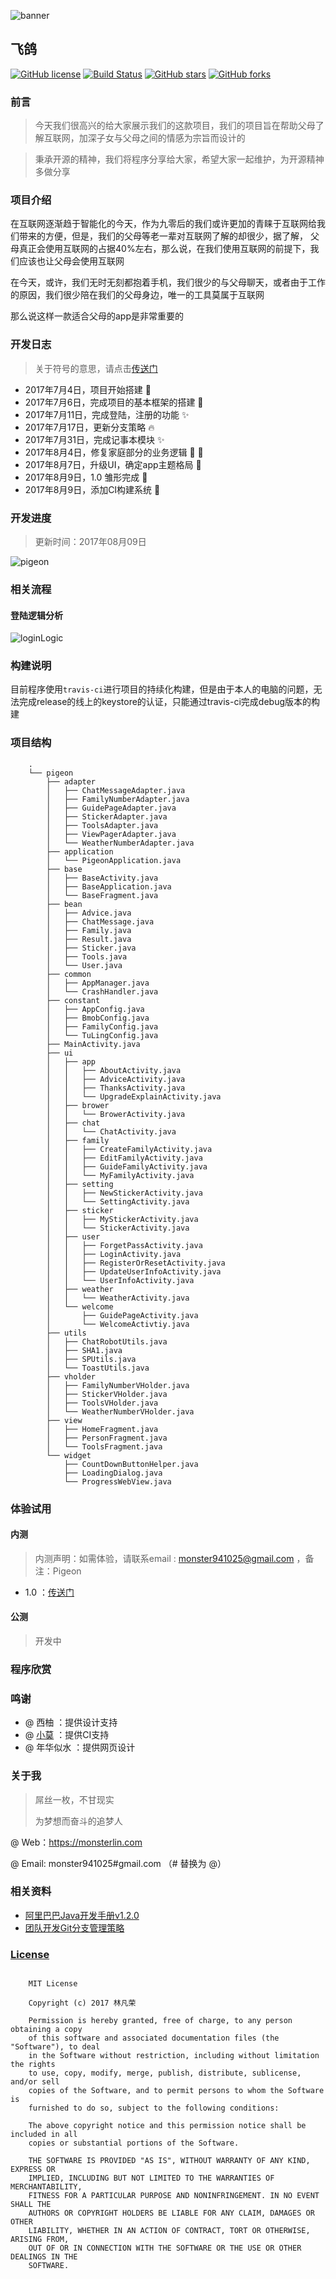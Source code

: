 ![banner](http://oszh5svp5.bkt.clouddn.com/pigeon_banner_show_01.png)

## 飞鸽

[![GitHub license](https://img.shields.io/badge/license-MIT-blue.svg)](https://raw.githubusercontent.com/monsterLin/Pigeon/master/LICENSE)
[![Build Status](https://travis-ci.org/monsterLin/Pigeon.svg?branch=master)](https://travis-ci.org/monsterLin/Pigeon)
[![GitHub stars](https://img.shields.io/github/stars/monsterLin/Pigeon.svg?style=social&label=Stars)](https://github.com/monsterLin/Pigeon/stargazers)
[![GitHub forks](https://img.shields.io/github/forks/monsterLin/Pigeon.svg?style=social&label=Fork)](https://github.com/monsterLin/Pigeon/network)

### 前言

> 今天我们很高兴的给大家展示我们的这款项目，我们的项目旨在帮助父母了解互联网，加深子女与父母之间的情感为宗旨而设计的

> 秉承开源的精神，我们将程序分享给大家，希望大家一起维护，为开源精神多做分享

### 项目介绍

在互联网逐渐趋于智能化的今天，作为九零后的我们或许更加的青睐于互联网给我们带来的方便，但是，我们的父母等老一辈对互联网了解的却很少，据了解，
父母真正会使用互联网的占据40%左右，那么说，在我们使用互联网的前提下，我们应该也让父母会使用互联网

在今天，或许，我们无时无刻都抱着手机，我们很少的与父母聊天，或者由于工作的原因，我们很少陪在我们的父母身边，唯一的工具莫属于互联网

那么说这样一款适合父母的app是非常重要的

### 开发日志

> 关于符号的意思，请点击[传送门](https://github.com/monsterLin/GithubFun)

- 2017年7月4日，项目开始搭建 :tada:
- 2017年7月6日，完成项目的基本框架的搭建 :art:
- 2017年7月11日，完成登陆，注册的功能 :sparkles:
- 2017年7月17日，更新分支策略 :fire:
- 2017年7月31日，完成记事本模块 :sparkles:
- 2017年8月4日，修复家庭部分的业务逻辑 :art: :bug:
- 2017年8月7日，升级UI，确定app主题格局 :lipstick:
- 2017年8月9日，1.0 雏形完成 :bookmark:
- 2017年8月9日，添加CI构建系统 :construction_worker:

### 开发进度

> 更新时间：2017年08月09日

![pigeon](http://oszh5svp5.bkt.clouddn.com/pigeon_progress.png)

### 相关流程

#### 登陆逻辑分析

![loginLogic](http://oszh5svp5.bkt.clouddn.com/pigeon_login_anylise.png)

### 构建说明

目前程序使用`travis-ci`进行项目的持续化构建，但是由于本人的电脑的问题，无法完成release的线上的keystore的认证，只能通过travis-ci完成debug版本的构建

### 项目结构

```
    .
    └── pigeon
        ├── adapter
        │   ├── ChatMessageAdapter.java
        │   ├── FamilyNumberAdapter.java
        │   ├── GuidePageAdapter.java
        │   ├── StickerAdapter.java
        │   ├── ToolsAdapter.java
        │   ├── ViewPagerAdapter.java
        │   └── WeatherNumberAdapter.java
        ├── application
        │   └── PigeonApplication.java
        ├── base
        │   ├── BaseActivity.java
        │   ├── BaseApplication.java
        │   └── BaseFragment.java
        ├── bean
        │   ├── Advice.java
        │   ├── ChatMessage.java
        │   ├── Family.java
        │   ├── Result.java
        │   ├── Sticker.java
        │   ├── Tools.java
        │   └── User.java
        ├── common
        │   ├── AppManager.java
        │   └── CrashHandler.java
        ├── constant
        │   ├── AppConfig.java
        │   ├── BmobConfig.java
        │   ├── FamilyConfig.java
        │   └── TuLingConfig.java
        ├── MainActivity.java
        ├── ui
        │   ├── app
        │   │   ├── AboutActivity.java
        │   │   ├── AdviceActivity.java
        │   │   ├── ThanksActivity.java
        │   │   └── UpgradeExplainActivity.java
        │   ├── brower
        │   │   └── BrowerActivity.java
        │   ├── chat
        │   │   └── ChatActivity.java
        │   ├── family
        │   │   ├── CreateFamilyActivity.java
        │   │   ├── EditFamilyActivity.java
        │   │   ├── GuideFamilyActivity.java
        │   │   └── MyFamilyActivity.java
        │   ├── setting
        │   │   ├── NewStickerActivity.java
        │   │   └── SettingActivity.java
        │   ├── sticker
        │   │   ├── MyStickerActivity.java
        │   │   └── StickerActivity.java
        │   ├── user
        │   │   ├── ForgetPassActivity.java
        │   │   ├── LoginActivity.java
        │   │   ├── RegisterOrResetActivity.java
        │   │   ├── UpdateUserInfoActivity.java
        │   │   └── UserInfoActivity.java
        │   ├── weather
        │   │   └── WeatherActivity.java
        │   └── welcome
        │       ├── GuidePageActivity.java
        │       └── WelcomeActivtiy.java
        ├── utils
        │   ├── ChatRobotUtils.java
        │   ├── SHA1.java
        │   ├── SPUtils.java
        │   └── ToastUtils.java
        ├── vholder
        │   ├── FamilyNumberVHolder.java
        │   ├── StickerVHolder.java
        │   ├── ToolsVHolder.java
        │   └── WeatherNumberVHolder.java
        ├── view
        │   ├── HomeFragment.java
        │   ├── PersonFragment.java
        │   └── ToolsFragment.java
        └── widget
            ├── CountDownButtonHelper.java
            ├── LoadingDialog.java
            └── ProgressWebView.java

```

### 体验试用

#### 内测

> 内测声明：如需体验，请联系email : monster941025@gmail.com ，备注：Pigeon

- 1.0 ：[传送门](https://fir.im/Pigeon)

#### 公测

> 开发中


### 程序欣赏

### 鸣谢

- @ 西柚 ：提供设计支持
- @ [小莫](https://github.com/xiaomoinfo) ：提供CI支持
- @ 年华似水 ：提供网页设计

### 关于我

> 屌丝一枚，不甘现实
>
> 为梦想而奋斗的追梦人

@ Web：https://monsterlin.com

@ Email: monster941025#gmail.com （# 替换为 @）

### 相关资料

- [阿里巴巴Java开发手册v1.2.0](http://files.monsterlin.com/%E9%98%BF%E9%87%8C%E5%B7%B4%E5%B7%B4Java%E5%BC%80%E5%8F%91%E6%89%8B%E5%86%8Cv1.2.0.pdf)
- [团队开发Git分支管理策略](https://helei112g.github.io/2017/04/14/%E5%9B%A2%E9%98%9F%E5%BC%80%E5%8F%91Git%E5%88%86%E6%94%AF%E7%AE%A1%E7%90%86%E7%AD%96%E7%95%A5/)


### [License](https://github.com/monsterLin/Pigeon/blob/master/LICENSE)

```

    MIT License

    Copyright (c) 2017 林凡荣

    Permission is hereby granted, free of charge, to any person obtaining a copy
    of this software and associated documentation files (the "Software"), to deal
    in the Software without restriction, including without limitation the rights
    to use, copy, modify, merge, publish, distribute, sublicense, and/or sell
    copies of the Software, and to permit persons to whom the Software is
    furnished to do so, subject to the following conditions:

    The above copyright notice and this permission notice shall be included in all
    copies or substantial portions of the Software.

    THE SOFTWARE IS PROVIDED "AS IS", WITHOUT WARRANTY OF ANY KIND, EXPRESS OR
    IMPLIED, INCLUDING BUT NOT LIMITED TO THE WARRANTIES OF MERCHANTABILITY,
    FITNESS FOR A PARTICULAR PURPOSE AND NONINFRINGEMENT. IN NO EVENT SHALL THE
    AUTHORS OR COPYRIGHT HOLDERS BE LIABLE FOR ANY CLAIM, DAMAGES OR OTHER
    LIABILITY, WHETHER IN AN ACTION OF CONTRACT, TORT OR OTHERWISE, ARISING FROM,
    OUT OF OR IN CONNECTION WITH THE SOFTWARE OR THE USE OR OTHER DEALINGS IN THE
    SOFTWARE.

```
